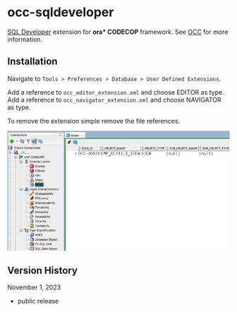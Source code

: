 # occ-sqldeveloper
[SQL Developer](https://www.oracle.com/database/sqldeveloper/) extension for __ora* CODECOP__ framework. See [OCC](https://github.com/yerba1704/occ) for more information.

## Installation

Navigate to `Tools > Preferences > Database > User Defined Extensions`.

Add a reference to `occ_editor_extension.xml` and choose EDITOR as type.
Add a reference to `occ_navigator_extension.xml` and choose NAVIGATOR as type.

To remove the extension simple remove the file references.

![Screenshot](occ-sqldeveloper.png?raw=true "SQL Developer extension for ora* CODECOP")

## Version History

November 1, 2023

- public release
